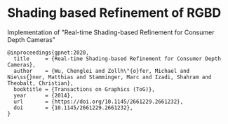 # Shading based Refinement of RGBD
Implementation of "Real-time Shading-based Refinement for Consumer Depth Cameras"
```
@inproceedings{gpnet:2020,
  title     = {Real-time Shading-based Refinement for Consumer Depth Cameras},
  author    = {Wu, Chenglei and Zollh\"{o}fer, Michael and Nie\ss{}ner, Matthias and Stamminger, Marc and Izadi, Shahram and Theobalt, Christian},
  booktitle = {Transactions on Graphics (ToG)},
  year      = {2014},
  url       = {https://doi.org/10.1145/2661229.2661232},
  doi       = {10.1145/2661229.2661232},
}
```

